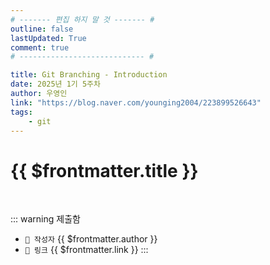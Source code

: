 ```yaml
---
# ------- 편집 하지 말 것 ------- #
outline: false
lastUpdated: True
comment: true
# ---------------------------- #

title: Git Branching - Introduction
date: 2025년 1기 5주차
author: 우영인
link: "https://blog.naver.com/younging2004/223899526643"
tags:
    - git
---
```


# {{ $frontmatter.title }}

<br>

<!-- 여기는 냅두기 -->
::: warning 제출함
 - `🥳 작성자` {{ $frontmatter.author }}
 - `🔗 링크` <a :href="$frontmatter.link" target="_blank" rel="noopener"> {{ $frontmatter.link }} </a>
::: 

<!-- 업데이트 사항 등 필요한 내용 아래부터 자유롭게 사용 -->
<!-- ::: info 업데이트 내역
- 2025-08-01 첫 게시  
- 2025-08-09: 이미지 추가  
- 2025-08-10: 오타 수정
::: -->

